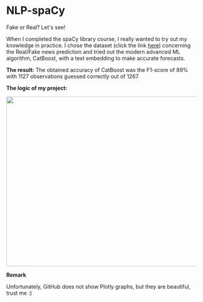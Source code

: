 # NLP-spaCy
Fake or Real? Let's see!

When I completed the spaCy library course, I really wanted to try out my knowledge in practice. I chose the dataset (click the link [here](https://www.kaggle.com/datasets/rajatkumar30/fake-news))
concerning the Real/Fake news prediction and tried out the modern advanced ML algorithm, CatBoost, with a text embedding to make accurate forecasts. 

**The result:**
The obtained accuracy of CatBoost was the F1-score of 89% with 1127 observations guessed correctly out of 1267. 

**The logic of my project:**

<image src="https://github.com/AlexeiRozhenko/NLP-spaCy/assets/136263079/b0e51c2a-aa8f-47e2-9ade-90dff9277ac9" width="800" height="450">

**Remark** 

Unfortunately, GitHub does not show Plotly graphs, but they are beautiful, trust me :)
